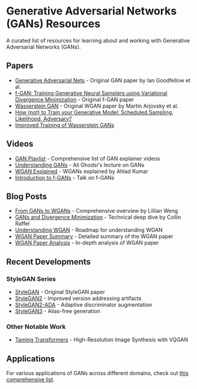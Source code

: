 # Generative Adversarial Networks (GANs) Resources

A curated list of resources for learning about and working with Generative Adversarial Networks (GANs).

## Papers

- [Generative Adversarial Nets](https://arxiv.org/pdf/1406.2661) - Original GAN paper by Ian Goodfellow et al.
- [f-GAN: Training Generative Neural Samplers using Variational Divergence Minimization](https://proceedings.neurips.cc/paper_files/paper/2016/file/cedebb6e872f539bef8c3f919874e9d7-Paper.pdf) - Original f-GAN paper
- [Wasserstein GAN](https://arxiv.org/abs/1701.07875) - Original WGAN paper by Martin Arjovsky et al.
- [How (not) to Train your Generative Model: Scheduled Sampling, Likelihood, Adversary?](https://arxiv.org/pdf/1511.05101)
- [Improved Training of Wasserstein GANs](https://arxiv.org/pdf/1704.00028.pdf)

## Videos

- [GAN Playlist](https://www.youtube.com/playlist?list=PLIoTHamoqkwsK7xVHMUP4_kCrsvvyBL5q) - Comprehensive list of GAN explainer videos
- [Understanding GANs](https://www.youtube.com/watch?v=eZEJkvND8Pw) - Ali Ghodsi's lecture on GANs
- [WGAN Explained](https://www.youtube.com/playlist?list=PLdxQ7SoCLQAON9TOpBNhhqGHa3F8j1439) - WGANs explained by Ahlad Kumar
- [Introduction to f-GANs](https://www.youtube.com/watch?v=bJNQkPldWZg) - Talk on f-GANs

## Blog Posts

- [From GANs to WGANs](https://lilianweng.github.io/posts/2017-08-20-gan/) - Comprehensive overview by Lillian Weng
- [GANs and Divergence Minimization](https://colinraffel.com/blog/gans-and-divergence-minimization.html) - Technical deep dive by Collin Raffel
- [Understanding WGAN](https://www.depthfirstlearning.com/2019/WassersteinGAN) - Roadmap for understanding WGAN
- [WGAN Paper Summary](https://mindcodec.ai/2018/09/23/an-intuitive-guide-to-optimal-transport-part-ii-the-wasserstein-gan-made-easy/) - Detailed summary of the WGAN paper
- [WGAN Paper Analysis](https://www.alexirpan.com/2017/02/22/wasserstein-gan.html) - In-depth analysis of WGAN paper

## Recent Developments

### StyleGAN Series
- [StyleGAN](https://arxiv.org/abs/1812.04948) - Original StyleGAN paper
- [StyleGAN2](https://arxiv.org/abs/1912.04958) - Improved version addressing artifacts
- [StyleGAN2-ADA](https://arxiv.org/abs/2006.06676) - Adaptive discriminator augmentation
- [StyleGAN3](https://nvlabs-fi-cdn.nvidia.com/stylegan3/stylegan3-paper.pdf) - Alias-free generation

### Other Notable Work
- [Taming Transformers](https://compvis.github.io/taming-transformers/) - High-Resolution Image Synthesis with VQGAN

## Applications
For various applications of GANs across different domains, check out [this comprehensive list](https://github.com/nashory/gans-awesome-applications).
